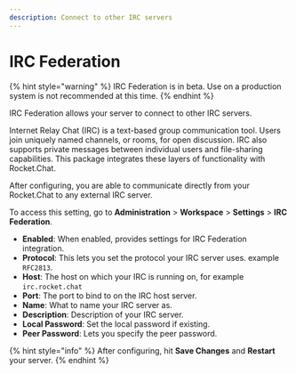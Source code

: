 ```yaml
---
description: Connect to other IRC servers
---
```


# IRC Federation

{% hint style="warning" %}
IRC Federation is in beta. Use on a production system is not recommended at this time.
{% endhint %}

IRC Federation allows your server to connect to other IRC servers.

Internet Relay Chat (IRC) is a text-based group communication tool. Users join uniquely named channels, or rooms, for open discussion. IRC also supports private messages between individual users and file-sharing capabilities. This package integrates these layers of functionality with Rocket.Chat.

After configuring, you are able to communicate directly from your Rocket.Chat to any external IRC server.

To access this setting, go to **Administration** > **Workspace** > **Settings** > **IRC Federation**.

* **Enabled**: When enabled, provides settings for IRC Federation integration.
* **Protocol**: This lets you set the protocol your IRC server uses. example `RFC2813`.
* **Host**: The host on which your IRC is running on, for example `irc.rocket.chat`
* **Port**: The port to bind to on the IRC host server.
* **Name**: What to name your IRC server as.
* **Description**: Description of your IRC server.
* **Local Password**: Set the local password if existing.
* **Peer Password**: Lets you specify the peer password.

{% hint style="info" %}
After configuring, hit **Save Changes** and **Restart** your server.
{% endhint %}
